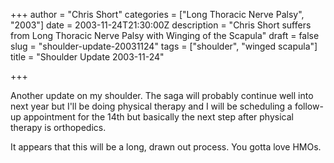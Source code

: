 +++
author = "Chris Short"
categories = ["Long Thoracic Nerve Palsy", "2003"]
date = 2003-11-24T21:30:00Z
description = "Chris Short suffers from Long Thoracic Nerve Palsy with Winging of the Scapula"
draft = false
slug = "shoulder-update-20031124"
tags = ["shoulder", "winged scapula"]
title = "Shoulder Update 2003-11-24"

+++

Another update on my shoulder. The saga will probably continue well into next year but I'll be doing physical therapy and I will be scheduling a follow-up appointment for the 14th but basically the next step after physical therapy is orthopedics.

It appears that this will be a long, drawn out process. You gotta love HMOs.